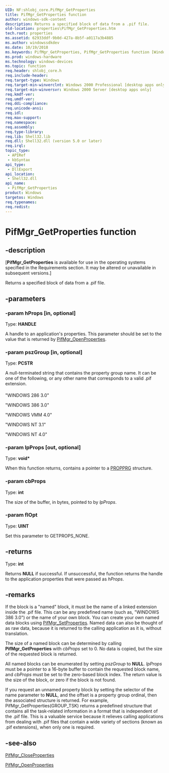 ```yaml
---
UID: NF:shlobj_core.PifMgr_GetProperties
title: PifMgr_GetProperties function
author: windows-sdk-content
description: Returns a specified block of data from a .pif file.
old-location: properties\PifMgr_GetProperties.htm
tech.root: properties
ms.assetid: 62933ddf-9b0d-427a-8b5f-a0117a3b4885
ms.author: windowssdkdev
ms.date: 10/19/2018
ms.keywords: PifMgr_GetProperties, PifMgr_GetProperties function [Windows Properties], _win32_PifMgr_GetProperties, properties.PifMgr_GetProperties, shell.PifMgr_GetProperties, shlobj_core/PifMgr_GetProperties
ms.prod: windows-hardware
ms.technology: windows-devices
ms.topic: function
req.header: shlobj_core.h
req.include-header: 
req.target-type: Windows
req.target-min-winverclnt: Windows 2000 Professional [desktop apps only]
req.target-min-winversvr: Windows 2000 Server [desktop apps only]
req.kmdf-ver: 
req.umdf-ver: 
req.ddi-compliance: 
req.unicode-ansi: 
req.idl: 
req.max-support: 
req.namespace: 
req.assembly: 
req.type-library: 
req.lib: Shell32.lib
req.dll: Shell32.dll (version 5.0 or later)
req.irql: 
topic_type:
 - APIRef
 - kbSyntax
api_type:
 - DllExport
api_location:
 - Shell32.dll
api_name:
 - PifMgr_GetProperties
product: Windows
targetos: Windows
req.typenames: 
req.redist: 
---
```


# PifMgr_GetProperties function


## -description


<p class="CCE_Message">[<b>PifMgr_GetProperties</b> is available for use in the operating systems specified in the Requirements section. It may be altered or unavailable in subsequent versions.]

Returns a specified block of data from a .pif file.


## -parameters




### -param hProps [in, optional]

Type: <b>HANDLE</b>

A handle to an application's properties. This parameter should be set to the value that is returned by <a href="https://msdn.microsoft.com/0bc11528-7278-4765-b3cb-671ba82c9155">PifMgr_OpenProperties</a>.


### -param pszGroup [in, optional]

Type: <b>PCSTR</b>

A null-terminated string that contains the property group name. It can be one of the following, or any other name that corresponds to a valid .pif extension.



#### 

"WINDOWS 286 3.0"

"WINDOWS 386 3.0"

"WINDOWS VMM 4.0"

"WINDOWS NT  3.1"

"WINDOWS NT  4.0"


### -param lpProps [out, optional]

Type: <b>void*</b>

When this function returns, contains a pointer to a <a href="https://msdn.microsoft.com/603f990b-efb8-4d72-bc96-27bda4ffcbd8">PROPPRG</a> structure.


### -param cbProps

Type: <b>int</b>

The size of the buffer, in bytes, pointed to by <i>lpProps</i>.


### -param flOpt

Type: <b>UINT</b>

Set this parameter to GETPROPS_NONE.


## -returns



Type: <b>int</b>

Returns <b>NULL</b> if successful. If unsuccessful, the function returns the handle to the application properties that were passed as <i>hProps</i>.




## -remarks



If the block is a "named" block, it must be the name of a linked extension inside the .pif file. This can be any predefined name (such as, "WINDOWS 386 3.0") or the name of your own block. You can create your own named data blocks using <a href="https://msdn.microsoft.com/720ed580-1867-4651-aef6-24ac4397ad39">PifMgr_SetProperties</a>. Named data can also be thought of as raw data, because it is returned to the calling application as it is, without translation.

The size of a named block can be determined by calling <b>PifMgr_GetProperties</b> with <i>cbProps</i> set to 0. No data is copied, but the size of the requested block is returned.

All named blocks can be enumerated by setting <i>pszGroup</i> to <b>NULL</b>. <i>lpProps</i> must be a pointer to a 16-byte buffer to contain the requested block name, and <i>cbProps</i> must be set to the zero-based block index.  The return value is the size of the block, or zero if the block is not found.

If you request an unnamed property block by setting the selector of the name parameter to <b>NULL</b>, and the offset is a property group ordinal, then the associated structure is returned. For example, PifMgr_GetProperties(GROUP_TSK) returns a predefined structure that contains all the task-related information in a format that is independent of the .pif file. This is a valuable service because it relieves calling applications from dealing with .pif files that contain a wide variety of sections (known as .pif extensions), when only one is required.




## -see-also




<a href="https://msdn.microsoft.com/fd50d4f8-87c8-4162-9e88-3c8592b929fa">PifMgr_CloseProperties</a>



<a href="https://msdn.microsoft.com/0bc11528-7278-4765-b3cb-671ba82c9155">PifMgr_OpenProperties</a>
 

 

